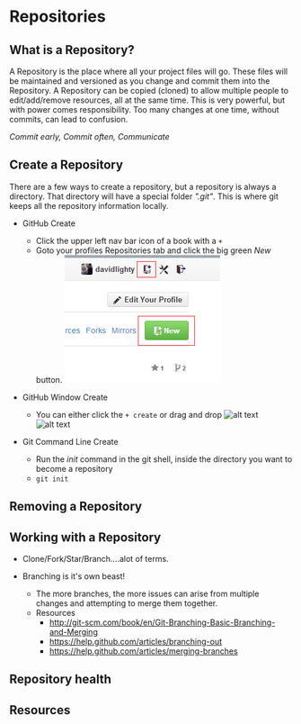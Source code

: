 Repositories
============

What is a Repository?
---------------------
A Repository is the place where all your project files will go.  These files will be maintained and versioned as you change and commit them into the Repository.  A Repository can be copied (cloned) to allow multiple people to edit/add/remove resources, all at the same time.  This is very powerful, but with power comes responsibility.  Too many changes at one time, without commits, can lead to confusion.

_Commit early, Commit often, Communicate_


Create a Repository
-------------------

There are a few ways to create a repository, but a repository is always a directory.  That directory will have a special folder _".git"_.  This is where git keeps all the repository information locally.

* GitHub Create
	* Click the upper left nav bar icon of a book with a ```+```
	* Goto your profiles Repositories tab and click the big green _New_ button.
	![alt text][GitHubRepoCreate]

* GitHub Window Create
	* You can either click the ```+ create``` or drag and drop
	![alt text][GitHubWindowsRepoCreate]
	![alt text][GitHubWindowsRepoCreateDragDrop]

* Git Command Line Create
	* Run the _init_ command in the git shell, inside the directory you want to become a repository
	* ``` git init ```


Removing a Repository
---------------------


Working with a Repository
-------------------------

* Clone/Fork/Star/Branch....alot of terms.


* Branching is it's own beast!
	* The more branches, the more issues can arise from multiple changes and attempting to merge them together.
	* Resources
		* http://git-scm.com/book/en/Git-Branching-Basic-Branching-and-Merging
		* https://help.github.com/articles/branching-out
		* https://help.github.com/articles/merging-branches


Repository health
-----------------






Resources
---------







[GitHubRepoCreate]: images/GitHubRepoCreate.png "Web Create @GitHub"
[GitHubWindowsRepoCreate]: images/GitHubWindowsRepoCreate.png "GUI Create @GitHubWindows"
[GitHubWindowsRepoCreateDragDrop]: images/GitHubWindowsRepoCreateDragDrop.png "GUI Drag Drop Create @GitHubWindows"